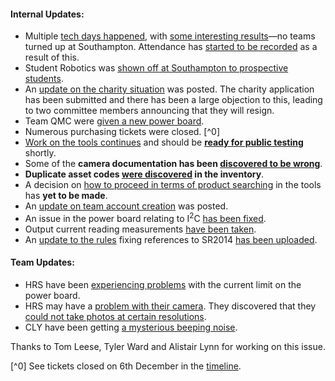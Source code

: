 #### Internal Updates:

* Multiple [tech days happened][list-tech-day-dates], with [some interesting results][list-soton-tech-day]—no teams turned up at Southampton. Attendance has [started to be recorded][trac-tech-day-attendance] as a result of this.
* Student Robotics was [shown off at Southampton to prospective students][list-southampton-ucas].
* An [update on the charity situation][list-charity-update] was posted. The charity application has been submitted and there has been a large objection to this, leading to two committee members announcing that they will resign.
* Team QMC were [given a new power board][trac-qmc-power-board].
* Numerous purchasing tickets were closed. [^0]
* [Work on the tools continues][git-new-tools] and should be **[ready for public testing][trac-beta-dev-scripts]** shortly.
* Some of the **camera documentation has been [discovered to be wrong][trac-c270-bug]**.
* **Duplicate asset codes [were discovered][list-duplicate-asset-codes] in the inventory**.
* A decision on [how to proceed in terms of product searching][list-tools-product-searching] in the tools has **yet to be made**.
* An [update on team account creation][list-account-creation-update] was posted.
* An issue in the power board relating to I<sup>2</sup>C [has been fixed][list-power-board-i2c-fix].
* Output current reading measurements [have been taken][list-power-board-measurements].
* An [update to the rules][gerrit-rule-book-fix] fixing references to SR2014 [has been uploaded][gerrit-rule-book-upload].

#### Team Updates:

* HRS have been [experiencing problems][forum-hrs-current-limit] with the current limit on the power board.
* HRS may have a [problem with their camera][trac-hrs-camera]. They discovered that they [could not take photos at certain resolutions][forum-hrs-camera-issues].
* CLY have been getting [a mysterious beeping noise][forum-cly-beeping-noise].

Thanks to Tom Leese, Tyler Ward and Alistair Lynn for working on this issue.

[^0] See tickets closed on 6th December in the [timeline][trac-timeline].

[trac-tech-day-attendance]: https://www.studentrobotics.org/trac/wiki/Tech%20Days/Attendance
[trac-timeline]: https://www.studentrobotics.org/trac/timeline
[trac-c270-bug]: https://www.studentrobotics.org/trac/ticket/2808
[trac-qmc-power-board]: https://www.studentrobotics.org/trac/ticket/2796#comment:6
[trac-hrs-camera]: https://www.studentrobotics.org/trac/ticket/2809
[trac-beta-dev-scripts]: https://www.studentrobotics.org/trac/wiki/DevScripts#BetaInstallationMethod
[list-soton-tech-day]: https://groups.google.com/d/topic/srobo/v4F9fRbgxoQ
[list-tech-day-dates]: https://groups.google.com/d/topic/srobo/xJ0elYMIDpo/discussion
[list-southampton-ucas]: https://groups.google.com/d/topic/srobo/KIWW78ZOZcs
[list-charity-update]: https://groups.google.com/d/topic/srobo/vCH5G4rROAQ/discussion
[list-duplicate-asset-codes]: https://groups.google.com/d/topic/srobo-devel/yF29dHWCOmQ/discussion
[list-tools-product-searching]: https://groups.google.com/d/topic/srobo-devel/9YRmhft8FVg/discussion
[list-account-creation-update]: https://groups.google.com/d/msg/srobo-devel/NIqflkL6JhQ/oXXsagdCW0MJ
[list-power-board-i2c-fix]: https://groups.google.com/d/topic/srobo-devel/SIKPfj8t_lU/discussion
[list-power-board-measurements]: https://groups.google.com/d/topic/srobo-devel/f0IV0kxPCSE/discussion
[git-new-tools]: https://studentrobotics.org/cgit/tools.git/tree/?h=new-tools
[gerrit-rule-book-fix]: https://www.studentrobotics.org/gerrit/#/c/1988/
[gerrit-rule-book-upload]: https://www.studentrobotics.org/gerrit/#/c/2004/
[forum-hrs-camera-issues]: https://studentrobotics.org/forum/viewtopic.php?f=10&t=221
[forum-cly-beeping-noise]: https://studentrobotics.org/forum/viewtopic.php?f=11&t=222
[forum-hrs-current-limit]: https://studentrobotics.org/forum/viewtopic.php?f=11&t=231
